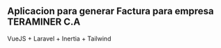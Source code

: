 ## Aplicacion para generar Factura para empresa TERAMINER C.A

VueJS + Laravel + Inertia + Tailwind
